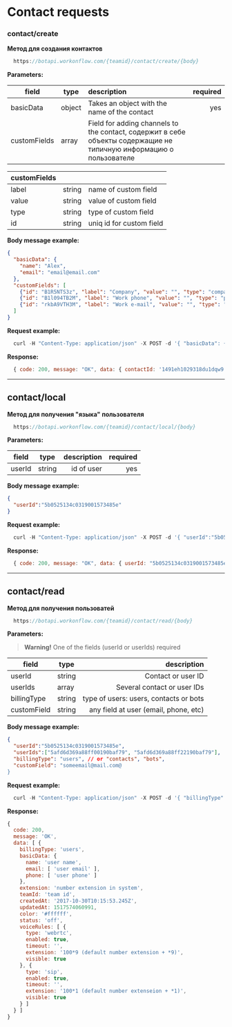 # Contact requests

### contact/create

**Метод для создания контактов**

```js
  https://botapi.workonflow.com/{teamid}/contact/create/{body}
```

**Parameters:**

| field         | type          | description| required |
| ------------- |---------------| :---------------------- |----:|
| basicData     | object        | Takes an object with the name of the contact | yes
| customFields  | array         | Field for adding channels to the contact, содержит в себе объекты содержащие не типичную информацию о пользователе |

|customFields|| |
|-----|----|-----|
| label         | string        | name of custom field   |
| value         | string        | value of custom field  |
| type          | string        | type of custom field   |
| id            | string        | uniq id for custom field |

**Body message example:**

```json
{
  "basicData": {
    "name": "Alex",
    "email": "email@email.com"
  },
  "customFields": [
    {"id": "B1R5NTS3z", "label": "Company", "value": "", "type": "company"},
    {"id": "B1l094TB2M", "label": "Work phone", "value": "", "type": "phone"},
    {"id": "rkbA9VTH3M", "label": "Work e-mail", "value": "", "type": "email"}
  ]
}
```

**Request example:**
```js
  curl -H "Content-Type: application/json" -X POST -d '{ "basicData": {"name": "Alex", "email": "email@email.com"}, "customFields": [{"id": "B1R5NTS3z", "label": "Company", "value": "", "type": "company"}, {"id": "B1l094TB2M", "label": "Work phone", "value": "", "type": "phone"}, {"id": "rkbA9VTH3M", "label": "Work e-mail", "value": "", "type": "email"}] }' https://botapi.workonflow.com/333ccc134c0319001573485e/contact/create
```

**Response:**

```js
  { code: 200, message: "OK", data: { contactId: '1491eh1029318du1dqw9' } }
```
---

## contact/local

**Метод для получения "языка" пользователя**

```js
  https://botapi.workonflow.com/{teamid}/contact/local/{body}
```

**Parameters:**

| field         | type          | description| required |
| ------------- |---------------| ----------------------:| ----:|
| userId     | string        | id of user | yes |

**Body message example:**
```json
{
  "userId":"5b0525134c0319001573485e"
}
```

**Request example:**
```js
  curl -H "Content-Type: application/json" -X POST -d '{ "userId":"5b0525134c0319001573485e" }' https://botapi.workonflow.com/333ccc134c0319001573485e/contact/create
```

**Response:**

```js
  { code: 200, message: "OK", data: { userId: "5b0525134c0319001573485e", local: "us" } }
```
---
## contact/read

**Метод для получения пользоватей**
```js
  https://botapi.workonflow.com/{teamid}/contact/read/{body}
```

**Parameters:**
> **Warning!** One of the fields (userId or userIds) required

| field         | type    | description|
| ------------- |---------| ----------------------:|
| userId        | string  | Contact or user ID     |
| userIds       | array   | Several contact or user IDs|
| billingType   | string  | type of users: users, contacts or bots |
| customField   | string  | any field at user (email, phone, etc)

**Body message example:**

```json
{
  "userId":"5b0525134c0319001573485e",
  "userIds":["5afd6d369a88ff00190baf79", "5afd6d369a88ff22190baf79"],
  "billingType": "users", // or "contacts", "bots",
  "customField": "someemail@mail.com@
}
```

**Request example:**

```js
  curl -H "Content-Type: application/json" -X POST -d '{ "billingType" : "users" }' https://botapi.workonflow.com/333ccc134c0319001573485e/contact/read
```
**Response:**

```js
{
  code: 200,
  message: 'OK',
  data: [ {
    billingType: 'users',
    basicData: {
      name: 'user name',
      email: [ 'user email' ],
      phone: [ 'user phone' ]
    },
    extension: 'number extension in system',
    teamId: 'team id',
    createdAt: '2017-10-30T10:15:53.245Z',
    updatedAt: 1517574060991,
    color: '#ffffff',
    status: 'off',
    voiceRules: [ {
      type: 'webrtc',
      enabled: true,
      timeout: '',
      extension: '100*9 (default number extension + *9)',
      visible: true
    }, {
      type: 'sip',
      enabled: true,
      timeout: '',
      extension: '100*1 (default number extenseion + *1)',
      visible: true
    } ]
  } ]
}
```
